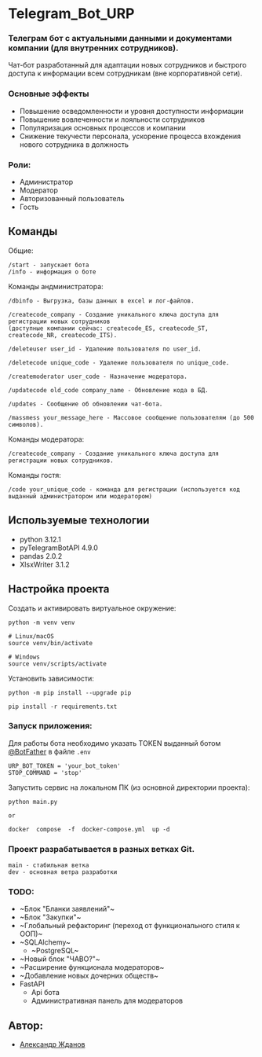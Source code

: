 # Telegram_Bot_URP
### Телеграм бот с актуальными данными и документами компании (для внутренних сотрудников).

Чат-бот разработанный для адаптации новых сотрудников и быстрого доступа к информации всем сотрудникам (вне корпоративной сети).

### Основные эффекты
- Повышение осведомленности и уровня доступности информации
- Повышение вовлеченности и лояльности сотрудников
- Популяризация основных процессов и компании
- Снижение текучести персонала, ускорение процесса вхождения нового сотрудника в должность

### Роли:
- Администратор
- Модератор
- Авторизованный пользователь
- Гость

## Команды
Общие:
```
/start - запускает бота
/info - информация о боте
```

Команды андминистратора:
```
/dbinfo - Выгрузка, базы данных в excel и лог-файлов.
```
```
/createcode_company - Создание уникального ключа доступа для регистрации новых сотрудников 
(доступные компании сейчас: createcode_ES, createcode_ST, createcode_NR, createcode_ITS).
```
```
/deleteuser user_id - Удаление пользователя по user_id.
```
```
/deletecode unique_code - Удаление пользователя по unique_code.
```
```
/createmoderator user_code - Назначение модератора.
```
```
/updatecode old_code company_name - Обновление кода в БД.
```
```
/updates - Сообщение об обновлении чат-бота.
```
```
/massmess your_message_here - Массовое сообщение пользователям (до 500 символов).

```

Команды модератора:
```
/createcode_company - Создание уникального ключа доступа для регистрации новых сотрудников.
```

Команды гостя:
```
/code your_unique_code - команда для регистрации (используется код выданный администратором или модератором)
```


## Используемые технологии
- python 3.12.1
- pyTelegramBotAPI 4.9.0
- pandas 2.0.2
- XlsxWriter 3.1.2

## Настройка проекта

Cоздать и активировать виртуальное окружение:
```
python -m venv venv
```
```
# Linux/macOS
source venv/bin/activate
```
```
# Windows
source venv/scripts/activate
```
Установить зависимости:
```
python -m pip install --upgrade pip
```
```
pip install -r requirements.txt
```

### Запуск приложения:

Для работы бота необходимо указать TOKEN выданный ботом [@BotFather](https://telegram.me/BotFather) в файле `.env`
```
URP_BOT_TOKEN = 'your_bot_token'
STOP_COMMAND = 'stop'
```

Запустить сервис на локальном ПК (из основной директории проекта):
```
python main.py

or

docker  compose  -f  docker-compose.yml  up -d

```

### Проект разрабатывается в разных ветках Git.
```
main - стабильная ветка
dev - основная ветра разработки
```

### TODO:
- ~Блок "Бланки заявлений"~
- ~Блок "Закупки"~
- ~Глобальный рефакторинг (переход от функционального стиля к ООП)~
- ~SQLAlchemy~
    - ~PostgreSQL~
- ~Новый блок "ЧАВО?"~
- ~Расширение функционала модераторов~
- ~Добавление новых дочерних обществ~
- FastAPI
    - Api бота
    - Административная панель для модераторов


## Автор:
- [Александр Жданов ](https://github.com/ZhdanovAM72)
